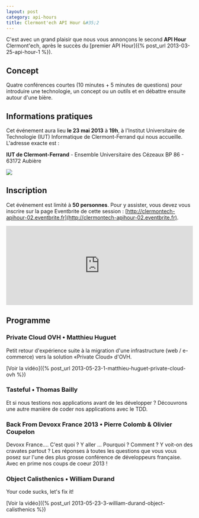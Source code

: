 ```yaml
---
layout: post
category: api-hours
title: Clermont'ech API Hour &#35;2
---
```


C'est avec un grand plaisir que nous vous annonçons le second **API Hour**
Clermont'ech, après le succès du [premier API Hour]({% post_url 2013-03-25-api-hour-1 %}).

## Concept

Quatre conférences courtes (10 minutes + 5 minutes de questions) pour
introduire une technologie, un concept ou un outils et en débattre ensuite
autour d'une bière.

## Informations pratiques

Cet événement aura lieu **le 23 mai 2013** à **19h**, à l'Institut Universitaire
de Technologie (IUT) Informatique de Clermont-Ferrand qui nous accueille.
L'adresse exacte est :

**IUT de Clermont-Ferrand** - Ensemble Universitaire des Cézeaux BP 86 - 63172 Aubière

[![](http://maps.googleapis.com/maps/api/staticmap?center=IUT%20Clermont-Ferrand&size=600x400&sensor=false&markers=color:red|45.76239,3.10908)](https://maps.google.fr/maps?q=IUT+Clermont-Ferrand&ie=UTF-8&ei=R0J-UfSVMoiWhQe98YCIBQ&ved=0CAsQ_AUoAg)


## Inscription

Cet événement est limité à **50 personnes**. Pour y assister, vous devez vous
inscrire sur la page Eventbrite de cette session :
[http://clermontech-apihour-02.eventbrite.fr](http://clermontech-apihour-02.eventbrite.fr).

<iframe src="http://www.eventbrite.fr/tickets-external?eid=5941929471&amp;ref=etckt&amp;v=2" frameborder="0" height="214" width="100%" vspace="0" hspace="0" marginheight="5" marginwidth="5" scrolling="auto" allowtransparency="true">Clermont'ech - Eventbrite</iframe>


## Programme

### Private Cloud OVH • Matthieu Huguet

Petit retour d'expérience suite à la migration d'une infrastructure (web /
e-commerce) vers la solution «Private Cloud» d'OVH.

[Voir la vidéo]({% post_url 2013-05-23-1-matthieu-huguet-private-cloud-ovh %})

### Tasteful • Thomas Bailly

Et si nous testions nos applications avant de les développer ? Découvrons une
autre manière de coder nos applications avec le TDD.

### Back From Devoxx France 2013 • Pierre Colomb & Olivier Coupelon

Devoxx France.... C'est quoi ? Y aller ... Pourquoi ? Comment  ? Y voit-on des
cravates partout ? Les réponses à toutes les questions que vous vous posez sur
l'une des plus grosse conférence de développeurs française. Avec en prime nos
coups de coeur 2013 !

### Object Calisthenics • William Durand

Your code sucks, let's fix it!

[Voir la vidéo]({% post_url 2013-05-23-3-william-durand-object-calisthenics %})
